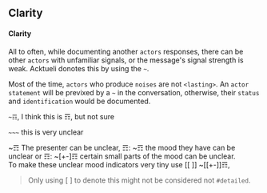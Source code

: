 ## Clarity

#### Clarity
All to often, while documenting another `actors` responses, there can be other `actors` with unfamiliar signals, or the message's signal strength is weak.  Acktueli donotes this by using the `~`.

Most of the time, `actors` who produce `noises` are not `<lasting>`.  An `actor statement` will be previxed by a `~` in the conversation, otherwise, their `status` and `identification` would be documented.

`~☶`, I think this is ☶, but not sure

`~~~` this is very unclear

~☶ The presenter can be unclear, 
☶: ~☶ the mood they have can be unclear or 
☶: ~[+-]☶ certain small parts of the mood can be unclear.  
To make these unclear mood indicators very tiny use [[ ]] ~[[+-]]☶, 

> Only using [ ] to denote this might not be considered not `#detailed`.
